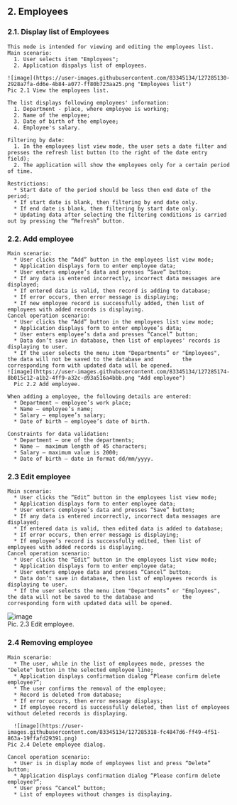 ## 2. Employees  
  ### 2.1. Display list of Employees  
    This mode is intended for viewing and editing the employees list.  
    Main scenario:
      1. User selects item "Employees";
      2. Application dispalys list of employees.

    ![image](https://user-images.githubusercontent.com/83345134/127285130-2928a7fa-dd6e-4b84-a077-ff80b723aa25.png "Employees list")  
    Pic 2.1 View the employees list.  
  
    The list displays following employees' information:  
      1. Department - place, where employee is working;  
      2. Name of the employee;  
      3. Date of birth of the employee;  
      4. Employee's salary.  
    
    Filtering by date:  
      1. In the employees list view mode, the user sets a date filter and presses the refresh list button (to the right of the date entry field);  
      2. The application will show the employees only for a certain period of time.  

    Restrictions:  
      * Start date of the period should be less then end date of the period;  
      * If start date is blank, then filtering by end date only.  
      * If end date is blank, then filtering by start date only.  
      * Updating data after selecting the filtering conditions is carried out by pressing the “Refresh” button.  
      
   ### 2.2. Add employee  
    Main scenario:  
      * User clicks the “Add” button in the employees list view mode;  
      * Application displays form to enter employee data;  
      * User enters employee’s data and presses “Save” button;  
      * If any data is entered incorrectly, incorrect data messages are displayed;  
      * If entered data is valid, then record is adding to database;  
      * If error occurs, then error message is displaying;  
      * If new employee record is successfully added, then list of employees with added records is displaying.  
    Cancel operation scenario:  
      * User clicks the “Add” button in the employees list view mode;  
      * Application displays form to enter employee’s data;  
      * User enters employee’s data and presses “Cancel” button;  
      * Data don’t save in database, then list of employees' records is displaying to user.  
      * If the user selects the menu item "Departments” or "Employees", the data will not be saved to the database and         the corresponding form with updated data will be opened.  
    ![image](https://user-images.githubusercontent.com/83345134/127285174-8b015c12-a1b2-4ff9-a32c-d93a516a4bbb.png "Add employee")  
      Pic 2.2 Add employee.  
  
    When adding a employee, the following details are entered:  
      * Department – employee’s work place;  
      * Name – employee’s name;  
      * Salary – employee’s salary;  
      * Date of birth – employee’s date of birth.  
  
    Constraints for data validation:  
      * Department – one of the departments;  
      * Name –  maximum length of 45 characters;  
      * Salary – maximum value is 2000;  
      * Date of birth – date in format dd/mm/yyyy.  

  ### 2.3 Edit employee  
    Main scenario:  
      * User clicks the “Edit” button in the employees list view mode;  
      * Application displays form to enter employee data;  
      * User enters cemployee’s data and presses “Save” button;  
      * If any data is entered incorrectly, incorrect data messages are displayed;  
      * If entered data is valid, then edited data is added to database;  
      * If error occurs, then error message is displaying;  
      * If employee’s record is successfully edited, then list of employees with added records is displaying.  
    Cancel operation scenario:  
      * User clicks the “Edit” button in the employees list view mode;  
      * Application displays form to enter employee data;  
      * User enters employee data and presses “Cancel” button;  
      * Data don’t save in database, then list of employees records is displaying to user.  
      * If the user selects the menu item "Departments” or "Employees", the data will not be saved to the database and         the corresponding form with updated data will be opened.  
      
![image](https://user-images.githubusercontent.com/83345134/127285373-3f14cb74-9510-4dc3-8e3a-2c2c01dee4a4.png "Edit employee")  
    Pic. 2.3 Edit employee.    
    
  ### 2.4 Removing employee  
    Main scenario:  
      * The user, while in the list of employees mode, presses the "Delete" button in the selected employee line;  
      * Application displays confirmation dialog “Please confirm delete employee?”;  
      * The user confirms the removal of the employee;  
      * Record is deleted from database;  
      * If error occurs, then error message displays;  
      * If employee record is successfully deleted, then list of employees without deleted records is displaying.  
      
      ![image](https://user-images.githubusercontent.com/83345134/127285318-fc4847d6-ff49-4f51-863a-19ffafd29391.png)  
    Pic 2.4 Delete employee dialog.  
    
    Cancel operation scenario:  
      * User is in display mode of employees list and press “Delete” button;  
      * Application displays confirmation dialog “Please confirm delete employee?”;  
      * User press “Cancel” button;  
      * List of employees without changes is displaying.  
    
